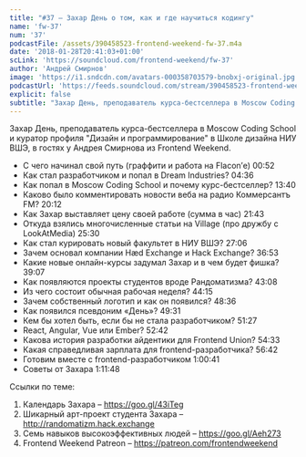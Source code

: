 ```yaml
---
title: "#37 – Захар День о том, как и где научиться кодингу"
name: 'fw-37'
num: '37'
podcastFile: /assets/390458523-frontend-weekend-fw-37.m4a
date: '2018-01-28T20:41:03+01:00'
scLink: 'https://soundcloud.com/frontend-weekend/fw-37'
author: 'Андрей Смирнов'
image: 'https://i1.sndcdn.com/avatars-000358703579-bnobxj-original.jpg'
podcastUrl: 'https://feeds.soundcloud.com/stream/390458523-frontend-weekend-fw-37.m4a'
explicit: false
subtitle: "Захар День, преподаватель курса-бестселлера в Moscow Coding School и куратор профиля \"Дизайн и программирование\" в Школе дизайна НИУ ВШЭ, в гостях у Андрея Смирнова из Frontend Weekend. "
---
```

Захар День, преподаватель курса-бестселлера в Moscow Coding School и куратор профиля "Дизайн и программирование" в Школе дизайна НИУ ВШЭ, в гостях у Андрея Смирнова из Frontend Weekend. 

- С чего начинал свой путь (граффити и работа на Flacon’е) <timecode>00:52</timecode>
- Как стал разработчиком и попал в Dream Industries? <timecode>04:36</timecode>
- Как попал в Moscow Coding School и почему курс-бестселлер? <timecode>13:40</timecode>
- Каково было комментировать новости веба на радио Коммерсантъ FM? <timecode>20:12</timecode>
- Как Захар выставляет цену своей работе (сумма в час) <timecode>21:43</timecode>
- Откуда взялись многочисленные статьи на Village (про дружбу с LookAtMedia) <timecode>25:30</timecode>
- Как стал курировать новый факультет в НИУ ВШЭ? <timecode>27:06</timecode>
- Зачем основал компании Hæd Exchange и Hack Exchange? <timecode>36:53</timecode>
- Какие новые онлайн-курсы задумал Захар и в чем будет фишка? <timecode>39:07</timecode>
- Как появляются проекты студентов вроде Рандоматизма? <timecode>43:08</timecode>
- Из чего состоит обычная рабочая неделя? <timecode>44:15</timecode>
- Зачем собственный логотип и как он появился? <timecode>48:36</timecode>
- Как появился псевдоним «День»? <timecode>49:31</timecode>
- Кем бы хотел быть, если бы не стала разработчиком? <timecode>51:27</timecode>
- React, Angular, Vue или Ember? <timecode>52:42</timecode>
- Какова история разработки айдентики для Frontend Union? <timecode>54:33</timecode>
- Какая справедливая зарплата для frontend-разработчика? <timecode>56:42</timecode>
- Готовим вместе с frontend-разработчиком <timecode>1:00:41</timecode>
- Советы от Захара <timecode>1:11:48</timecode>

Ссылки по теме:
1) Календарь Захара – https://goo.gl/43iTeg
2) Шикарный арт-проект студента Захара – http://randomatizm.hack.exchange
3) Семь навыков высокоэффективных людей – https://goo.gl/Aeh273
4) Frontend Weekend Patreon – https://patreon.com/frontendweekend